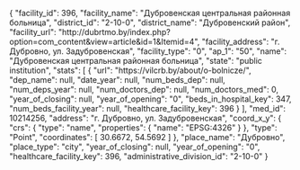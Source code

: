 {
    "facility_id": 396,
    "facility_name": "Дубровенская центральная районная больница",
    "district_id": "2-10-0",
    "district_name": "Дубровенский район",
    "facility_url": "http:\/\/dubrtmo.by\/index.php?option=com_content&view=article&id=1&Itemid=4",
    "facility_address": "г. Дубровно, ул. Задубровенская",
    "facility_type": "0",
    "ap_1": "50",
    "name": "Дубровенская центральная районная больница",
    "state": "public institution",
    "stats": [
        {
            "url": "https:\/\/vilcrb.by\/about\/o-bolnicze\/",
            "dep_name": null,
            "date_year": null,
            "num_beds_dep": null,
            "num_deps_year": null,
            "num_doctors_dep": null,
            "num_doctors_med": 0,
            "year_of_closing": null,
            "year_of_opening": "0",
            "beds_in_hospital_key": 347,
            "num_beds_facility_year": null,
            "healthcare_facility_key": 396
        }
    ],
    "med_id": 10214256,
    "address": "г. Дубровно, ул. Задубровенская",
    "coord_x_y": {
        "crs": {
            "type": "name",
            "properties": {
                "name": "EPSG:4326"
            }
        },
        "type": "Point",
        "coordinates": [
            30.6672,
            54.5692
        ]
    },
    "place_name": "Дубровно",
    "place_type": "city",
    "year_of_closing": null,
    "year_of_opening": "0",
    "healthcare_facility_key": 396,
    "administrative_division_id": "2-10-0"
}